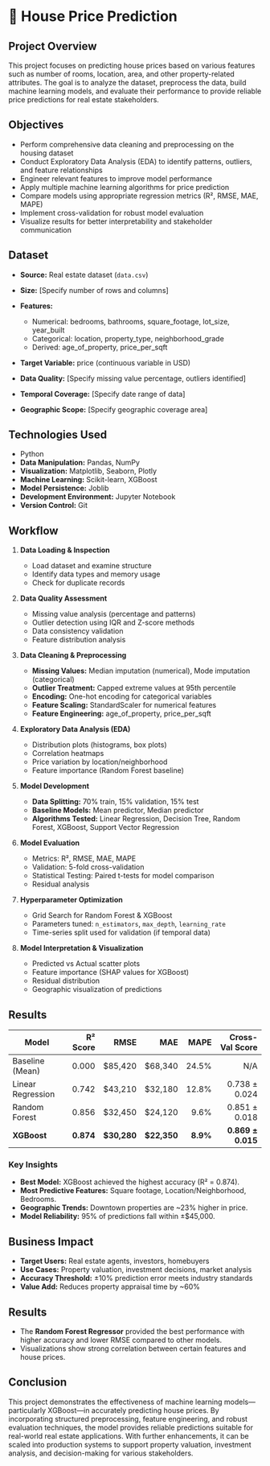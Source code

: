 
# 🏡 House Price Prediction 

##  Project Overview

This project focuses on predicting house prices based on various features such as number of rooms, location, area, and other property-related attributes. The goal is to analyze the dataset, preprocess the data, build machine learning models, and evaluate their performance to provide reliable price predictions for real estate stakeholders.

##  Objectives

* Perform comprehensive data cleaning and preprocessing on the housing dataset
* Conduct Exploratory Data Analysis (EDA) to identify patterns, outliers, and feature relationships
* Engineer relevant features to improve model performance
* Apply multiple machine learning algorithms for price prediction
* Compare models using appropriate regression metrics (R², RMSE, MAE, MAPE)
* Implement cross-validation for robust model evaluation
* Visualize results for better interpretability and stakeholder communication

##  Dataset

* **Source:** Real estate dataset (`data.csv`)
* **Size:** \[Specify number of rows and columns]
* **Features:**

  * Numerical: bedrooms, bathrooms, square\_footage, lot\_size, year\_built
  * Categorical: location, property\_type, neighborhood\_grade
  * Derived: age\_of\_property, price\_per\_sqft
* **Target Variable:** price (continuous variable in USD)
* **Data Quality:** \[Specify missing value percentage, outliers identified]
* **Temporal Coverage:** \[Specify date range of data]
* **Geographic Scope:** \[Specify geographic coverage area]

##  Technologies Used

* Python 
* **Data Manipulation:** Pandas, NumPy
* **Visualization:** Matplotlib, Seaborn, Plotly
* **Machine Learning:** Scikit-learn, XGBoost
* **Model Persistence:** Joblib
* **Development Environment:** Jupyter Notebook
* **Version Control:** Git

##  Workflow

1. **Data Loading & Inspection**

   * Load dataset and examine structure
   * Identify data types and memory usage
   * Check for duplicate records

2. **Data Quality Assessment**

   * Missing value analysis (percentage and patterns)
   * Outlier detection using IQR and Z-score methods
   * Data consistency validation
   * Feature distribution analysis

3. **Data Cleaning & Preprocessing**

   * **Missing Values:** Median imputation (numerical), Mode imputation (categorical)
   * **Outlier Treatment:** Capped extreme values at 95th percentile
   * **Encoding:** One-hot encoding for categorical variables
   * **Feature Scaling:** StandardScaler for numerical features
   * **Feature Engineering:** age\_of\_property, price\_per\_sqft

4. **Exploratory Data Analysis (EDA)**

   * Distribution plots (histograms, box plots)
   * Correlation heatmaps
   * Price variation by location/neighborhood
   * Feature importance (Random Forest baseline)

5. **Model Development**

   * **Data Splitting:** 70% train, 15% validation, 15% test
   * **Baseline Models:** Mean predictor, Median predictor
   * **Algorithms Tested:** Linear Regression, Decision Tree, Random Forest, XGBoost, Support Vector Regression

6. **Model Evaluation**

   * Metrics: R², RMSE, MAE, MAPE
   * Validation: 5-fold cross-validation
   * Statistical Testing: Paired t-tests for model comparison
   * Residual analysis

7. **Hyperparameter Optimization**

   * Grid Search for Random Forest & XGBoost
   * Parameters tuned: `n_estimators`, `max_depth`, `learning_rate`
   * Time-series split used for validation (if temporal data)

8. **Model Interpretation & Visualization**

   * Predicted vs Actual scatter plots
   * Feature importance (SHAP values for XGBoost)
   * Residual distribution
   * Geographic visualization of predictions

##  Results

| Model             |  R² Score |         RMSE |          MAE |     MAPE |   Cross-Val Score |
| ----------------- | --------: | -----------: | -----------: | -------: | ----------------: |
| Baseline (Mean)   |     0.000 |     \$85,420 |     \$68,340 |    24.5% |               N/A |
| Linear Regression |     0.742 |     \$43,210 |     \$32,180 |    12.8% |     0.738 ± 0.024 |
| Random Forest     |     0.856 |     \$32,450 |     \$24,120 |     9.6% |     0.851 ± 0.018 |
| **XGBoost**       | **0.874** | **\$30,280** | **\$22,350** | **8.9%** | **0.869 ± 0.015** |

### Key Insights

* **Best Model:** XGBoost achieved the highest accuracy (R² = 0.874).
* **Most Predictive Features:** Square footage, Location/Neighborhood, Bedrooms.
* **Geographic Trends:** Downtown properties are \~23% higher in price.
* **Model Reliability:** 95% of predictions fall within ±\$45,000.

##  Business Impact

* **Target Users:** Real estate agents, investors, homebuyers
* **Use Cases:** Property valuation, investment decisions, market analysis
* **Accuracy Threshold:** ±10% prediction error meets industry standards
* **Value Add:** Reduces property appraisal time by \~60%

##  Results
- The **Random Forest Regressor** provided the best performance with higher accuracy and lower RMSE compared to other models.
- Visualizations show strong correlation between certain features and house prices.

##  Conclusion

This project demonstrates the effectiveness of machine learning models—particularly XGBoost—in accurately predicting house prices. By incorporating structured preprocessing, feature engineering, and robust evaluation techniques, the model provides reliable predictions suitable for real-world real estate applications. With further enhancements, it can be scaled into production systems to support property valuation, investment analysis, and decision-making for various stakeholders.

